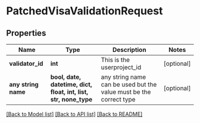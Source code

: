 # PatchedVisaValidationRequest


## Properties
Name | Type | Description | Notes
------------ | ------------- | ------------- | -------------
**validator_id** | **int** | This is the userproject_id | [optional] 
**any string name** | **bool, date, datetime, dict, float, int, list, str, none_type** | any string name can be used but the value must be the correct type | [optional]

[[Back to Model list]](../README.md#documentation-for-models) [[Back to API list]](../README.md#documentation-for-api-endpoints) [[Back to README]](../README.md)


